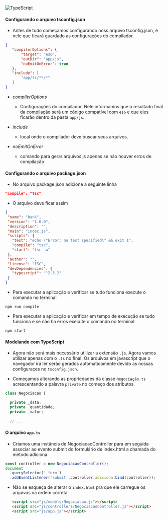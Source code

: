 ![TypeScript](https://miro.medium.com/max/510/1*gPQDzHAT_df9y6491dhxag.png)


#### Configurando o arquivo tsconfig.json

 - Antes de tudo começamos configurando noss arquivo tsconfig.json, é nele que ficará guardado as configurações do compilador.
 
 ```json
 {
    "compilerOptions": {
        "target": "es6",
        "outDir": "app/js",
        "noEmitOnError": true   
    },
    "include": [
        "app/ts/**/*"
    ]
}
 ```
 - *compilerOptions*
    - Configurações do compilador. Nele informamos que o resultado final da compilação será um código compatível com ```es6``` e que eles ficarão dentro da pasta ```app/js```.
  
  - *include*
     -  local onde o compilador deve buscar seus arquivos.
     
 - *noEmitOnError*
    - comando para gerar arquivos js apenas se não houver erros de compilação
 
 #### Configurando o arquivo package.json
 
 - No arquivo  package.json adicione a seguinte linha
 
 ```json
 "compile": "tsc"
 ```
 - O arquivo deve ficar assim
 
 ```json
{
  "name": "bank",
  "version": "1.0.0",
  "description": "",
  "main": "index.js",
  "scripts": {
    "test": "echo \"Error: no test specified\" && exit 1",
    "compile": "tsc",
    "start": "tsc -w"
  },
  "author": "",
  "license": "ISC",
  "devDependencies": {
    "typescript": "^2.3.2"
  }
}
```

- Para executar a aplicação e verificar se tudo funciona execute o comando no terminal
```shell
npm run compile
```

- Para executar a aplicação e verificar em tempo de execução se tudo funciona e se não ha erros execute o comando no terminal
```shell
npm start
```


 #### Modelando com TypeScript
 
  - Agora não será mais necessário utilizar a extensão ```.js```. Agora vamos utilizar apenas com o ```.ts``` no final. Os arquivos em javascript que o navegador irá ler serão gerados automaticamente devido as nossas configuraçes no ```tsconfig.json```.
  
  - Começamos alterando as propriedades da classe ```Negociação.ts``` acrescentando a palavra ```private``` no começo dos atributos.
  
  ```javascript
  class Negociacao {

    private _data;
    private _quantidade;
    private _valor;
    
    // ...
```

 #### O arquivo ```app.ts```
 
  - Criamos uma instância de NegociacaoController para em seguida associar ao evento submit do formulário de index.html a chamada do método adiciona.
  
  ```javascript
  const controller = new NegociacaoController();
document
    .querySelector('.form')
    .addEventListener('submit',controller.adiciona.bind(controller));
  ```

 - Não se esqueça de alterar o ```index.html``` pra que ele carregue os arquivos na ordem correta
 
 ```html
    <script src="js/models/Negociacao.js"></script>
    <script src="js/controllers/NegociacaoController.js"></script>
    <script src="js/app.js"></script>
```
